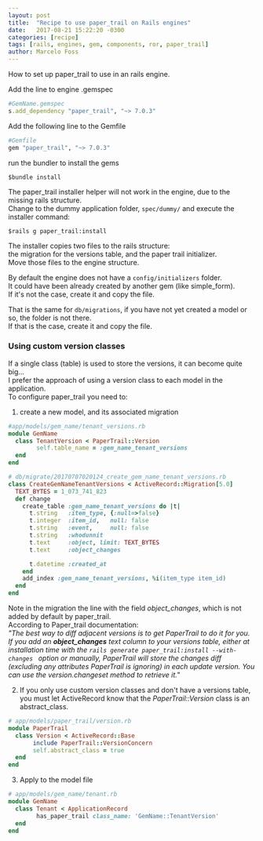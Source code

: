 ```yaml
---
layout: post
title:  "Recipe to use paper_trail on Rails engines"
date:   2017-08-21 15:22:20 -0300
categories: [recipe]
tags: [rails, engines, gem, components, ror, paper_trail]
author: Marcelo Foss
---
```

How to set up paper_trail to use in an rails engine.

Add the line to engine .gemspec
``` ruby
#GemName.gemspec
s.add_dependency "paper_trail", "~> 7.0.3"
```

Add the following line to the Gemfile
```ruby
#Gemfile
gem "paper_trail", "~> 7.0.3"
```
run the bundler to install the gems
```
$bundle install
```

The paper_trail installer helper will not work in the engine, due to the missing rails structure.  
Change to the dummy application folder, ```spec/dummy/``` and execute the installer command:
```
$rails g paper_trail:install
```
The installer copies two files to the rails structure:  
the migration for the versions table, and the paper trail initializer.  
Move those files to the engine structure.  

By default the engine does not have a ```config/initializers``` folder.  
It could have been already created by another gem (like simple_form).  
If it's not the case, create it and copy the file.  

That is the same for ```db/migrations```, if you have not yet created a model or so, the folder is not there.  
If that is the case, create it and copy the file.

### Using custom version classes

If a single class (table) is used to store the versions, it can become quite big...  
I prefer the approach of using a version class to each model in the application.  
To configure paper_trail you need to:

1. create a new model, and its associated migration
```ruby
#app/models/gem_name/tenant_versions.rb
module GemName
  class TenantVersion < PaperTrail::Version
        self.table_name = :gem_name_tenant_versions
  end
end
```
```ruby
# db/migrate/20170707020124_create_gem_name_tenant_versions.rb
class CreateGemNameTenantVersions < ActiveRecord::Migration[5.0]
  TEXT_BYTES = 1_073_741_823
  def change
    create_table :gem_name_tenant_versions do |t|
      t.string   :item_type, {:null=>false}
      t.integer  :item_id,   null: false
      t.string   :event,     null: false
      t.string   :whodunnit
      t.text     :object, limit: TEXT_BYTES
	  t.text     :object_changes	

      t.datetime :created_at
    end
    add_index :gem_name_tenant_versions, %i(item_type item_id)
  end
end
```
Note in the migration the line with the field *object_changes*, which is not added by default by paper_trail.  
According to Paper_trail documentation:  
*"The best way to diff adjacent versions is to get PaperTrail to do it for you. If you add an **object_changes** text column to your versions table, either at installation time with the ```rails generate paper_trail:install --with-changes ```  option or manually, PaperTrail will store the changes diff (excluding any attributes PaperTrail is ignoring) in each update version. You can use the version.changeset method to retrieve it."*

2. If you only use custom version classes and don't have a versions table, you must let ActiveRecord know that the *PaperTrail::Version* class is an abstract_class.
```ruby
# app/models/paper_trail/version.rb
module PaperTrail
  class Version < ActiveRecord::Base
       include PaperTrail::VersionConcern
       self.abstract_class = true
  end
end
```
3. Apply to the model file
```ruby
# app/models/gem_name/tenant.rb
module GemName
  class Tenant < ApplicationRecord
        has_paper_trail class_name: 'GemName::TenantVersion'
  end
end
```